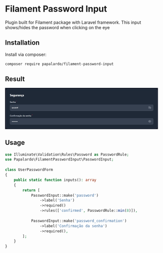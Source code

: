 # Filament Password Input

Plugin built for Filament package with Laravel framework.
This input shows/hides the password when clicking on the eye

## Installation

Install via composer:

```bash
composer require papalardo/filament-password-input
```

## Result
![Docs result](docs/result.png)

## Usage

```php
use Illuminate\Validation\Rules\Password as PasswordRule;
use Papalardo\FilamentPasswordInput\PasswordInput;

class UserPasswordForm
{
    public static function inputs(): array
    {
        return [
            PasswordInput::make('password')
                ->label('Senha')
                ->required()
                ->rules(['confirmed', PasswordRule::min(8)]),

            PasswordInput::make('password_confirmation')
                ->label('Confirmação da senha')
                ->required(),
        ];
    }
}
```
